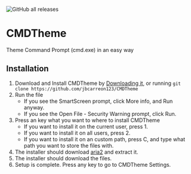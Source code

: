 ![GitHub all releases](https://img.shields.io/github/downloads/jbcarreon123/CMDTheme/total)

# CMDTheme
Theme Command Prompt (cmd.exe) in an easy way

## Installation
1. Download and Install CMDTheme by [Downloading it](https://github.com/jbcarreon123/CMDTheme/releases/download/v1.0.0/setup.bat), or running ```git clone https://github.com/jbcarreon123/CMDTheme```
2. Run the file
   - If you see the SmartScreen prompt, click More info, and Run anyway.
   - If you see the Open File - Security Warning prompt, click Run.
3. Press an key what you want to where to install CMDTheme
   - If you want to install it on the current user, press 1.
   - If you want to install it on all users, press 2.
   - If you want to install it on an custom path, press C, and type what path you want to store the files with.
4. The installer should download [aria2](https://aria2.github.io/) and extract it.
5. The installer should download the files.
6. Setup is complete. Press any key to go to CMDTheme Settings.

